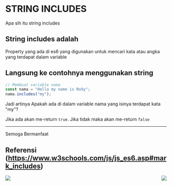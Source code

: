 # STRING INCLUDES
Apa sih itu string includes
## String includes adalah
Property yang ada di es6 yang digunakan untuk mencari kata atau angka yang terdapat dalam variable 

## Langsung ke contohnya menggunakan string 
```js
// Membuat variable nama 
const nama = "Hello my name is RoXy";
nama.includes("my");
```
Jadi artinya
Apakah ada di dalam variable nama yang isinya terdapat kata "my"?

Jika ada akan me-return `true`. 
Jika tidak maka akan me-return `false` 
***
Semoga Bermanfaat

## Referensi (https://www.w3schools.com/js/js_es6.asp#mark_includes)

[<img align="left" src="https://api.bellshade.org/badge/navigation?badgeType=previous&text=Map%20Objects" />](../011_map_objects)

[<img align="right" src="https://api.bellshade.org/badge/navigation?badgeType=next&text=String%20Helpers" />](../013_string_helpers)